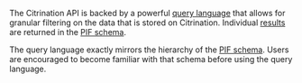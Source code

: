 The Citrination API is backed by a powerful [query language](!api/search/query) that allows for granular filtering on the data that is stored on Citrination.  Individual [results](!api/search/result) are returned in the [PIF schema](http://citrine.io/pif).

The query language exactly mirrors the hierarchy of the [PIF schema](http://citrine.io/pif). Users are encouraged to become familiar with that schema before using the query language.
